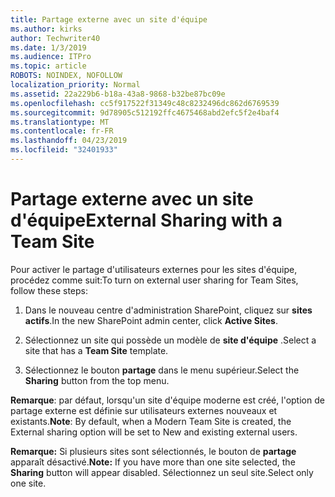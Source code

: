 ```yaml
---
title: Partage externe avec un site d'équipe
ms.author: kirks
author: Techwriter40
ms.date: 1/3/2019
ms.audience: ITPro
ms.topic: article
ROBOTS: NOINDEX, NOFOLLOW
localization_priority: Normal
ms.assetid: 22a229b6-b18a-43a8-9868-b32be87bc09e
ms.openlocfilehash: cc5f917522f31349c48c8232496dc862d6769539
ms.sourcegitcommit: 9d78905c512192ffc4675468abd2efc5f2e4baf4
ms.translationtype: MT
ms.contentlocale: fr-FR
ms.lasthandoff: 04/23/2019
ms.locfileid: "32401933"
---
```

# <a name="external-sharing-with-a-team-site"></a><span data-ttu-id="38067-102">Partage externe avec un site d'équipe</span><span class="sxs-lookup"><span data-stu-id="38067-102">External Sharing with a Team Site</span></span>

<span data-ttu-id="38067-103">Pour activer le partage d'utilisateurs externes pour les sites d'équipe, procédez comme suit:</span><span class="sxs-lookup"><span data-stu-id="38067-103">To turn on external user sharing for Team Sites, follow these steps:</span></span> 
  
1. <span data-ttu-id="38067-104">Dans le nouveau centre d'administration SharePoint, cliquez sur **sites actifs**.</span><span class="sxs-lookup"><span data-stu-id="38067-104">In the new SharePoint admin center, click **Active Sites**.</span></span>
  
2. <span data-ttu-id="38067-105">Sélectionnez un site qui possède un modèle de **site d'équipe** .</span><span class="sxs-lookup"><span data-stu-id="38067-105">Select a site that has a **Team Site** template.</span></span> 
  
3. <span data-ttu-id="38067-106">Sélectionnez le bouton **partage** dans le menu supérieur.</span><span class="sxs-lookup"><span data-stu-id="38067-106">Select the **Sharing** button from the top menu.</span></span> 
  
 <span data-ttu-id="38067-107">**Remarque**: par défaut, lorsqu'un site d'équipe moderne est créé, l'option de partage externe est définie sur utilisateurs externes nouveaux et existants.</span><span class="sxs-lookup"><span data-stu-id="38067-107">**Note**: By default, when a Modern Team Site is created, the External sharing option will be set to New and existing external users.</span></span> 
  
 <span data-ttu-id="38067-108">**Remarque:** Si plusieurs sites sont sélectionnés, le bouton de **partage** apparaît désactivé.</span><span class="sxs-lookup"><span data-stu-id="38067-108">**Note:** If you have more than one site selected, the **Sharing** button will appear disabled.</span></span> <span data-ttu-id="38067-109">Sélectionnez un seul site.</span><span class="sxs-lookup"><span data-stu-id="38067-109">Select only one site.</span></span> 
  

